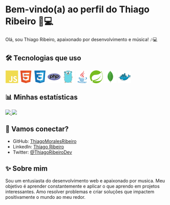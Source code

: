 # Bem-vindo(a) ao perfil do Thiago Ribeiro 🎻💻

Olá, sou Thiago Ribeiro, apaixonado por desenvolvimento e música! 🎶💻

## 🛠️ Tecnologias que uso

<div style="display: inline_block">
  <img align="center" alt="Javascript" height="40" width="40" src="https://raw.githubusercontent.com/devicons/devicon/master/icons/javascript/javascript-plain.svg">
  <img align="center" alt="HTML5" height="40" width="40" src="https://raw.githubusercontent.com/devicons/devicon/master/icons/html5/html5-original.svg">
  <img align="center" alt="CSS3" height="40" width="40" src="https://raw.githubusercontent.com/devicons/devicon/master/icons/css3/css3-original.svg">
  <img align="center" alt="PHP" height="40" width="40" src="https://raw.githubusercontent.com/devicons/devicon/master/icons/php/php-original.svg">
  <img align="center" alt="Golang" height="40" width="40" src="https://raw.githubusercontent.com/devicons/devicon/master/icons/go/go-original.svg">
<img align="center" alt="Java" height="40" width="40" src="https://raw.githubusercontent.com/devicons/devicon/master/icons/java/java-original.svg">
<img align="center" alt="Spring" height="40" width="40" src="https://raw.githubusercontent.com/devicons/devicon/master/icons/spring/spring-original.svg">
<img align="center" alt="MongoDB" height="40" width="40" src="https://raw.githubusercontent.com/devicons/devicon/master/icons/mongodb/mongodb-original.svg">
<img align="center" alt="Docker" height="40" width="40" src="https://raw.githubusercontent.com/devicons/devicon/master/icons/docker/docker-original.svg">
  
</div>

## 📊 Minhas estatísticas

<div>
  <a href="https://github.com/ThiagoMoralesRibeiro">
    <img height="170em" src="https://github-readme-stats.vercel.app/api?username=ThiagoMoralesRibeiro&layout=compact&langs_count=6&theme=dark"/>
  </a>
  <a href="https://github.com/ThiagoMoralesRibeiro">
    <img height="170em" src="https://github-readme-stats.vercel.app/api/top-langs/?username=ThiagoMoralesRibeiro&layout=compact&langs_count=6&theme=dark"/>
  </a>
</div>

## 🚀 Vamos conectar?

- GitHub: [ThiagoMoralesRibeiro](https://github.com/ThiagoMoralesRibeiro)
- LinkedIn: [Thiago Ribeiro]([https://www.linkedin.com/in/thiagomoralesribeiro/](https://www.linkedin.com/in/thiagomrib/))
- Twitter: [@ThiagoRibeiroDev](https://twitter.com/ThiagoRibeiroDev)

## ✨ Sobre mim

Sou um entusiasta do desenvolvimento web e apaixonado por musica. Meu objetivo é aprender constantemente e aplicar o que aprendo em projetos interessantes. Amo resolver problemas e criar soluções que impactem positivamente o mundo ao meu redor.

 
  
  

